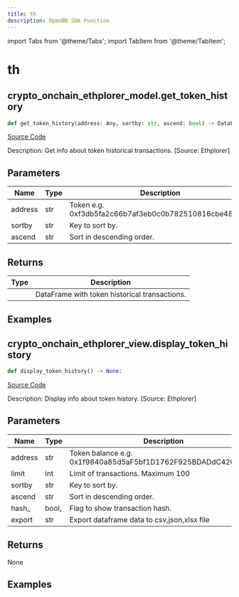 ```yaml
---
title: th
description: OpenBB SDK Function
---
```


import Tabs from '@theme/Tabs';
import TabItem from '@theme/TabItem';

# th

<Tabs>
<TabItem value="model" label="Model" default>

## crypto_onchain_ethplorer_model.get_token_history

```python title='openbb_terminal/cryptocurrency/onchain/ethplorer_model.py'
def get_token_history(address: Any, sortby: str, ascend: bool) -> DataFrame:
```
[Source Code](https://github.com/OpenBB-finance/OpenBBTerminal/tree/main/openbb_terminal/cryptocurrency/onchain/ethplorer_model.py#L482)

Description: Get info about token historical transactions. [Source: Ethplorer]

## Parameters

| Name | Type | Description | Default | Optional |
| ---- | ---- | ----------- | ------- | -------- |
| address | str | Token e.g. 0xf3db5fa2c66b7af3eb0c0b782510816cbe4813b8 | None | False |
| sortby | str | Key to sort by. | None | False |
| ascend | str | Sort in descending order. | None | False |

## Returns

| Type | Description |
| ---- | ----------- |
|  | DataFrame with token historical transactions. |

## Examples



</TabItem>
<TabItem value="view" label="View">

## crypto_onchain_ethplorer_view.display_token_history

```python title='openbb_terminal/decorators.py'
def display_token_history() -> None:
```
[Source Code](https://github.com/OpenBB-finance/OpenBBTerminal/tree/main/openbb_terminal/decorators.py#L276)

Description: Display info about token history. [Source: Ethplorer]

## Parameters

| Name | Type | Description | Default | Optional |
| ---- | ---- | ----------- | ------- | -------- |
| address | str | Token balance e.g. 0x1f9840a85d5aF5bf1D1762F925BDADdC4201F984 | None | False |
| limit | int | Limit of transactions. Maximum 100 | None | False |
| sortby | str | Key to sort by. | None | False |
| ascend | str | Sort in descending order. | None | False |
| hash_ | bool, | Flag to show transaction hash. | None | False |
| export | str | Export dataframe data to csv,json,xlsx file | None | False |

## Returns

None

## Examples



</TabItem>
</Tabs>